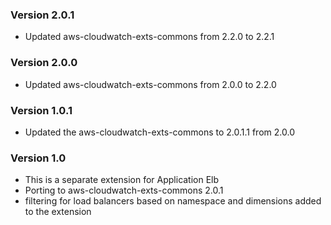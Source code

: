 ### Version 2.0.1
* Updated aws-cloudwatch-exts-commons from 2.2.0 to 2.2.1

### Version 2.0.0
* Updated aws-cloudwatch-exts-commons from 2.0.0 to 2.2.0

### Version 1.0.1
* Updated the aws-cloudwatch-exts-commons to 2.0.1.1 from 2.0.0

### Version 1.0
* This is a separate extension for Application Elb
* Porting to aws-cloudwatch-exts-commons 2.0.1
* filtering for load balancers based on namespace and dimensions added to the extension
